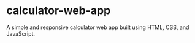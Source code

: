 # calculator-web-app
A simple and responsive calculator web app built using HTML, CSS, and JavaScript.
